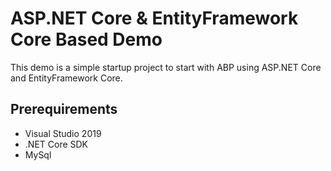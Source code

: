 
# ASP.NET Core & EntityFramework Core Based Demo

This demo is a simple startup project to start with ABP
using ASP.NET Core and EntityFramework Core.

## Prerequirements

* Visual Studio 2019
* .NET Core SDK
* MySql
